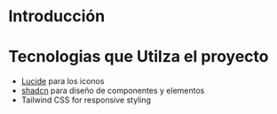# Introducción

# Tecnologias que Utilza el proyecto
- [Lucide](https://lucide.dev/icons/) para los iconos 
- [shadcn](https://ui.shadcn.com/) para diseño de componentes y elementos
- Tailwind CSS for responsive styling